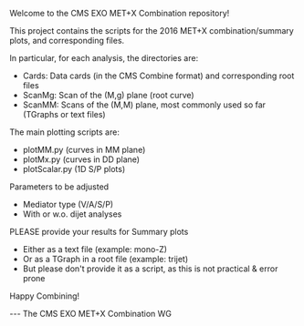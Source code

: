 Welcome to the CMS EXO MET+X Combination repository!

This project contains the scripts for the 2016 MET+X combination/summary plots, and corresponding files.

In particular, for each analysis, the directories are:
- Cards: Data cards (in the CMS Combine format) and corresponding root files 
- ScanMg: Scan of the (M,g) plane (root curve)
- ScanMM: Scans of the (M,M) plane, most commonly used so far (TGraphs or text files)

The main plotting scripts are:
- plotMM.py (curves in MM plane)
- plotMx.py (curves in DD plane)
- plotScalar.py (1D S/P plots)

Parameters to be adjusted
- Mediator type (V/A/S/P)
- With or w.o. dijet analyses

PLEASE provide your results for Summary plots
- Either as a text file (example: mono-Z)
- Or as a TGraph in a root file (example: trijet)
- But please don't provide it as a script, as this is not practical & error prone

Happy Combining!

 --- The CMS EXO MET+X Combination WG